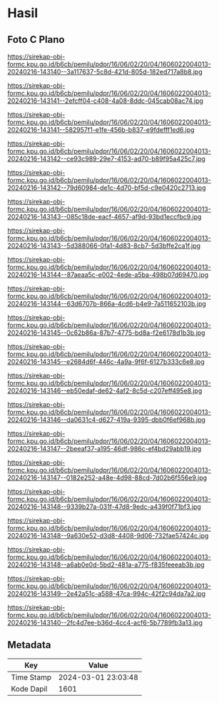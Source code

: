 # Hasil

## Foto C Plano

https://sirekap-obj-formc.kpu.go.id/b6cb/pemilu/pdpr/16/06/02/20/04/1606022004013-20240216-143140--3a117637-5c8d-421d-805d-182ed717a8b8.jpg

https://sirekap-obj-formc.kpu.go.id/b6cb/pemilu/pdpr/16/06/02/20/04/1606022004013-20240216-143141--2efcff04-c408-4a08-8ddc-045cab08ac74.jpg

https://sirekap-obj-formc.kpu.go.id/b6cb/pemilu/pdpr/16/06/02/20/04/1606022004013-20240216-143141--582957f1-e1fe-456b-b837-e9fdefff1ed6.jpg

https://sirekap-obj-formc.kpu.go.id/b6cb/pemilu/pdpr/16/06/02/20/04/1606022004013-20240216-143142--ce93c989-29e7-4153-ad70-b89f95a425c7.jpg

https://sirekap-obj-formc.kpu.go.id/b6cb/pemilu/pdpr/16/06/02/20/04/1606022004013-20240216-143142--79d60984-de1c-4d70-bf5d-c9e0420c2713.jpg

https://sirekap-obj-formc.kpu.go.id/b6cb/pemilu/pdpr/16/06/02/20/04/1606022004013-20240216-143143--085c18de-eacf-4657-af9d-93bd1eccfbc9.jpg

https://sirekap-obj-formc.kpu.go.id/b6cb/pemilu/pdpr/16/06/02/20/04/1606022004013-20240216-143143--5d388066-0fa1-4d83-8cb7-5d3bffe2ca1f.jpg

https://sirekap-obj-formc.kpu.go.id/b6cb/pemilu/pdpr/16/06/02/20/04/1606022004013-20240216-143144--87aeaa5c-e002-4ede-a5ba-498b07d69470.jpg

https://sirekap-obj-formc.kpu.go.id/b6cb/pemilu/pdpr/16/06/02/20/04/1606022004013-20240216-143144--63d6707b-866a-4cd6-b4e9-7a511652103b.jpg

https://sirekap-obj-formc.kpu.go.id/b6cb/pemilu/pdpr/16/06/02/20/04/1606022004013-20240216-143145--0c62b86a-87b7-4775-bd8a-f2e6178d1b3b.jpg

https://sirekap-obj-formc.kpu.go.id/b6cb/pemilu/pdpr/16/06/02/20/04/1606022004013-20240216-143145--e2684d6f-446c-4a9a-9f6f-6127b333c6e8.jpg

https://sirekap-obj-formc.kpu.go.id/b6cb/pemilu/pdpr/16/06/02/20/04/1606022004013-20240216-143146--eb50edaf-de62-4af2-8c5d-c207eff495e8.jpg

https://sirekap-obj-formc.kpu.go.id/b6cb/pemilu/pdpr/16/06/02/20/04/1606022004013-20240216-143146--da0631c4-d627-419a-9395-dbb0f6ef968b.jpg

https://sirekap-obj-formc.kpu.go.id/b6cb/pemilu/pdpr/16/06/02/20/04/1606022004013-20240216-143147--2beeaf37-a195-46df-986c-ef4bd29abb19.jpg

https://sirekap-obj-formc.kpu.go.id/b6cb/pemilu/pdpr/16/06/02/20/04/1606022004013-20240216-143147--0182e252-a48e-4d98-88cd-7d02b6f556e9.jpg

https://sirekap-obj-formc.kpu.go.id/b6cb/pemilu/pdpr/16/06/02/20/04/1606022004013-20240216-143148--9339b27a-031f-47d8-9edc-a439f0f71bf3.jpg

https://sirekap-obj-formc.kpu.go.id/b6cb/pemilu/pdpr/16/06/02/20/04/1606022004013-20240216-143148--9a630e52-d3d8-4408-9d06-732fae57424c.jpg

https://sirekap-obj-formc.kpu.go.id/b6cb/pemilu/pdpr/16/06/02/20/04/1606022004013-20240216-143148--a6ab0e0d-5bd2-481a-a775-f835feeeab3b.jpg

https://sirekap-obj-formc.kpu.go.id/b6cb/pemilu/pdpr/16/06/02/20/04/1606022004013-20240216-143149--2e42a51c-a588-47ca-994c-42f2c94da7a2.jpg

https://sirekap-obj-formc.kpu.go.id/b6cb/pemilu/pdpr/16/06/02/20/04/1606022004013-20240216-143140--2fc4d7ee-b36d-4cc4-acf6-5b7789fb3a13.jpg


## Metadata

| Key        | Value               |
| ---------- | ------------------- |
| Time Stamp | 2024-03-01 23:03:48 |
| Kode Dapil | 1601                |



